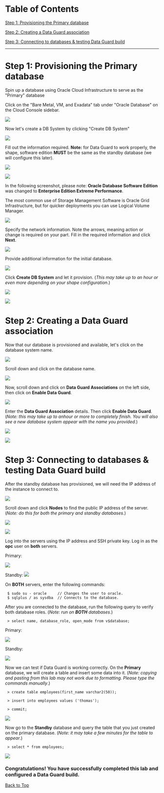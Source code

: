 # Table of Contents

[Step 1: Provisioning the Primary database](#step-1-provisioning-the-primary-database)

[Step 2: Creating a Data Guard association](#step-2-creating-a-data-guard-association)

[Step 3: Connecting to databases & testing Data Guard build](#step-3-connecting-to-databases--testing-data-guard-build)

---

# Step 1: Provisioning the Primary database

Spin up a database using Oracle Cloud Infrastructure to serve as the "Primary" database

Click on the "Bare Metal, VM, and Exadata" tab under "Oracle Database" on the Cloud Console sidebar. 

![]("./screenshots/500screenshots/1_1.png")

Now let's create a DB System by clicking "Create DB System"

![]("./screenshots/500screenshots/1_2.png")

Fill out the information required. **Note:** for Data Guard to work properly, the shape, software edition **MUST** be the same as the standby database (we will configure this later).

![]("./screenshots/500screenshots/1_3.png")

![]("./screenshots/500screenshots/1_4.png")

In the following screenshot, please note: **Oracle Database Software Edition** was changed to **Enterprise Edition Extreme Performance**.

The most common use of Storage Management Software is Oracle Grid Infrastructure, but for quicker deployments you can use Logical Volume Manager.

![]("./screenshots/500screenshots/1_5.png")

Specify the network information. Note the arrows, meaning action or change is required on your part. Fill in the required information and click **Next**.

![]("./screenshots/500screenshots/1_6.png")

Provide additional information for the initial database.

![]("./screenshots/500screenshots/1_7.png")

Click **Create DB System** and let it provision. (_This may take up to an hour or even more depending on your shape configuration_.)

![]("./screenshots/500screenshots/1_8.png")

![]("./screenshots/500screenshots/1_9.png")

# Step 2: Creating a Data Guard association

Now that our database is provisioned and available, let's click on the database system name.

![]("./screenshots/500screenshots/2_1.png")

Scroll down and click on the database name.

![]("./screenshots/500screenshots/2_2.png")

Now, scroll down and click on **Data Guard Associations** on the left side, then click on **Enable Data Guard**.

![]("./screenshots/500screenshots/2_3.png")

Enter the **Data Guard Association** details. Then click **Enable Data Guard**. (_Note: this may take up to anhour or more to completely finish. You will also see a new database system appear with the name you provided_.)

![]("./screenshots/500screenshots/2_4.png")

![]("./screenshots/500screenshots/2_5.png")

# Step 3: Connecting to databases & testing Data Guard build

After the standby database has provisioned, we will need the IP address of the instance to connect to.

![]("./screenshots/500screenshots/3_1.png")

Scroll down and click **Nodes** to find the public IP address of the server. (_Note: do this for both the primary and standby databases_.)

![]("./screenshots/500screenshots/3_2.png")

![]("./screenshots/500screenshots/3_3.png")

Log into the servers using the IP address and SSH private key. Log in as the **opc** user on **both** servers.

Primary:

![]("./screenshots/500screenshots/3_4.png")

Standby:
![]("./screenshots/500screenshots/3_5.png")

On **BOTH** servers, enter the following commands:
```
 $ sudo su - oracle     // Changes the user to oracle.
 $ sqlplus / as sysdba  // Connects to the database.
```

After you are connected to the database, run the following query to verify both database roles. (_Note: run on **BOTH** databases_.)

```
 > select name, database_role, open_mode from v$database;
```

Primary:

![]("./screenshots/500screenshots/3_6.png")

Standby:

![]("./screenshots/500screenshots/3_7.png")

Now we can test if Data Guard is working correctly. On the **Primary** database, we will create a table and insert some data into it. (_Note: copying and pasting from this lab may not work due to formatting. Please type the commands manually_.)

```
 > create table employees(first_name varchar2(50));

 > insert into employees values ('thomas');

 > commit;
```

![]("./screenshots/500screenshots/3_8.png")

Now go to the **Standby** database and query the table that you just created on the primary database. (_Note: it may take a few minutes for the table to appear_.)

```
 > select * from employees;
```

![]("./screenshots/500screenshots/3_9.png")

### Congratulations! You have successfully completed this lab and configured a Data Guard build.

[Back to Top](#table-of-contents)


